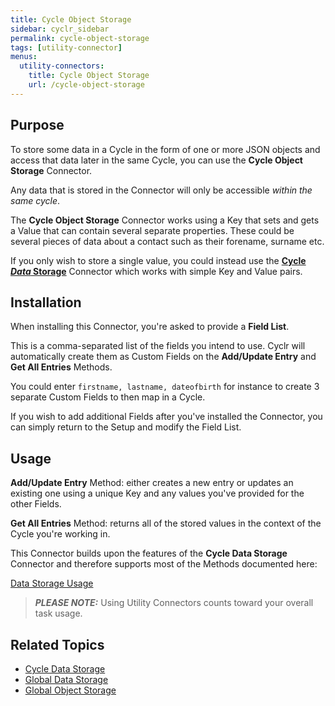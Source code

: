 ```yaml
---
title: Cycle Object Storage
sidebar: cyclr_sidebar
permalink: cycle-object-storage
tags: [utility-connector]
menus:
  utility-connectors:
    title: Cycle Object Storage
    url: /cycle-object-storage
---
```


## Purpose

To store some data in a Cycle in the form of one or more JSON objects and access that data later in the same Cycle, you can use the **Cycle Object Storage** Connector.

Any data that is stored in the Connector will only be accessible _within the same cycle_.

The **Cycle Object Storage** Connector works using a Key that sets and gets a Value that can contain several separate properties.  These could be several pieces of data about a contact such as their forename, surname etc.

If you only wish to store a single value, you could instead use the **[Cycle *Data* Storage](./cycle-data-storage)** Connector which works with simple Key and Value pairs.

## Installation

When installing this Connector, you're asked to provide a **Field List**.

This is a comma-separated list of the fields you intend to use.  Cyclr will automatically create them as Custom Fields on the **Add/Update Entry** and **Get All Entries** Methods.

You could enter ```firstname, lastname, dateofbirth``` for instance to create 3 separate Custom Fields to then map in a Cycle.

If you wish to add additional Fields after you've installed the Connector, you can simply return to the Setup and modify the Field List.

## Usage

**Add/Update Entry** Method: either creates a new entry or updates an existing one using a unique Key and any values you've provided for the other Fields.

**Get All Entries** Method: returns all of the stored values in the context of the Cycle you're working in.

This Connector builds upon the features of the **Cycle Data Storage** Connector and therefore supports most of the Methods documented here:

[Data Storage Usage](./data-storage-usage)

> **_PLEASE NOTE:_** Using Utility Connectors counts toward your overall task usage.

## Related Topics

* [Cycle Data Storage](./cycle-data-storage)
* [Global Data Storage](./global-data-storage)
* [Global Object Storage](./global-object-storage)
